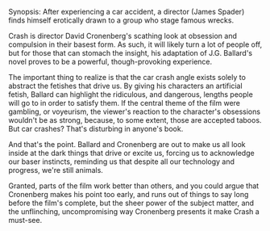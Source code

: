 Synopsis: After experiencing a car accident, a director (James Spader) finds himself erotically drawn to a group who stage famous wrecks.

Crash is director David Cronenberg's scathing look at obsession and compulsion in their basest form. As such, it will likely turn a lot of people off, but for those that can stomach the insight, his adaptation of J.G. Ballard's novel proves to be a powerful, though-provoking experience.

The important thing to realize is that the car crash angle exists solely to abstract the fetishes that drive us. By giving his characters an artificial fetish, Ballard can highlight the ridiculous, and dangerous, lengths people will go to in order to satisfy them. If the central theme of the film were gambling, or voyeurism, the viewer's reaction to the character's obsessions wouldn't be as strong, because, to some extent, those are accepted taboos. But car crashes? That's disturbing in anyone's book.

And that's the point. Ballard and Cronenberg are out to make us all look inside at the dark things that drive or excite us, forcing us to acknowledge our baser instincts, reminding us that despite all our technology and progress, we're still animals. 

Granted, parts of the film work better than others, and you could argue that Cronenberg makes his point too early, and runs out of things to say long before the film's complete, but the sheer power of the subject matter, and the unflinching, uncompromising way Cronenberg presents it make Crash a must-see.

